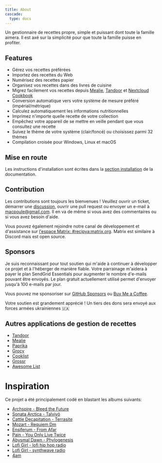 ```yaml
---
title: About
cascade:
  type: docs
---
```


Un gestionnaire de recettes propre, simple et puissant dont toute la famille aimera.
Il est axé sur la simplicité pour que toute la famille puisse en profiter.

## Features

- Gérez vos recettes préférées
- Importez des recettes du Web
- Numérisez des recettes papier
- Organisez vos recettes dans des livres de cuisine
- Migrez facilement vos recettes depuis [Mealie](https://mealie.io), [Tandoor](https://tandoor.dev) et [Nextcloud Cookbook](https://apps.nextcloud.com/apps/cookbook)
- Conversion automatique vers votre système de mesure préféré (impérial/métrique)
- Calculez automatiquement les informations nutritionnelles
- Imprimez n'importe quelle recette de votre collection
- Empêchez votre appareil de se mettre en veille pendant que vous consultez une recette
- Suivez le thème de votre système (clair/foncé) ou choisissez parmi 32 thèmes
- Compilation croisée pour Windows, Linux et macOS

## Mise en route

Les instructions d'installation sont écrites dans la [section installation](/fr/docs/installation/) de la documentation.

## Contribution

Les contributions sont toujours les bienvenues ! Veuillez ouvrir un ticket, démarrer une [discussion](https://github.com/reaper47/recipya/discussions), ouvrir une pull request ou envoyer un e-mail à macpoule@gmail.com. 
Il en va de même si vous avez des commentaires ou si vous avez besoin d'aide.

Vous pouvez également rejoindre notre canal de développement et d'assistance sur
[l'espace Matrix: #recipya:matrix.org](https://app.element.io/#/room/#recipya:matrix.org).
Matrix est similaire à Discord mais est open source.

## Sponsors

Je suis reconnaissant pour tout soutien qui m'aide à continuer à développer ce projet et à l'héberger de manière fiable. Votre parrainage m'aidera
à payer le plan SendGrid Essentials pour augmenter le nombre d'e-mails pouvant être envoyés. Le plan gratuit actuellement
utilisé permet d'envoyer jusqu'à 100 e-mails par jour.

Vous pouvez me sponsoriser sur
[GitHub Sponsors](https://github.com/sponsors/reaper47) ou
[Buy Me a Coffee](https://www.buymeacoffee.com/macpoule).

Votre soutien est grandement apprécié ! Un tiers des dons sera envoyé aux forces armées ukrainiennes 🇺🇦

## Autres applications de gestion de recettes

- [Tandoor](https://github.com/TandoorRecipes/recipes)
- [Mealie](https://github.com/mealie-recipes/mealie)
- [Paprika](https://www.paprikaapp.com/)
- [Grocy](https://grocy.info/)
- [Cooklist](https://cooklist.com/)
- [Grossr](https://grossr.com/)
- [Awesome List](https://github.com/awesome-selfhosted/awesome-selfhosted#recipe-management)

# Inspiration

Ce projet a été principalement codé en blastant les albums suivants:
- [Archspire - Bleed the Future](https://www.youtube.com/watch?v=o8H9ahswldM)
- [Sonata Arctica - Talviyö](https://www.youtube.com/watch?v=x6rEDMqM36I)
- [Cattle Decapitation - Terrasite](https://www.youtube.com/watch?v=x6rEDMqM36I)
- [Mozart - Requiem Dm](https://www.youtube.com/watch?v=pBGVfwOLU1w0)
- [Ensiferum - From Afar](https://www.youtube.com/watch?v=6r8OPu3SRSM)
- [Pain - You Only Live Twice](https://www.youtube.com/watch?v=obgCEoLzLs4)
- [Abysmal Dawn - Phylogenesis](https://www.youtube.com/watch?v=xJMybqRMedk&pp=ygUMYWJ5c21hbCBkYXdu)
- [Lofi Girl - lofi hip hop radio](https://www.youtube.com/watch?v=jfKfPfyJRdk)
- [Lofi Girl - synthwave radio](https://www.youtube.com/watch?v=4xDzrJKXOOY)
- [4am](https://www.youtube.com/watch?v=tBcPji_jRDc)
